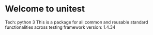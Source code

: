 # Welcome to unitest

Tech: python 3
This is a package for all common and reusable standard functionalities across testing framework
version: 1.4.34